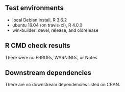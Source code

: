 ## Test environments
* local Debian install, R 3.6.2
* ubuntu 16.04 (on travis-ci), R 4.0.0
* win-builder: devel, release, and oldrelease

## R CMD check results
There were no ERRORs, WARNINGs, or Notes.

## Downstream dependencies
There are no downstream dependencies listed on CRAN.
